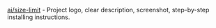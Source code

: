 [ai/size-limit](https://github.com/ai/size-limit#readme) - Project logo, clear description, screenshot, step-by-step installing instructions.

